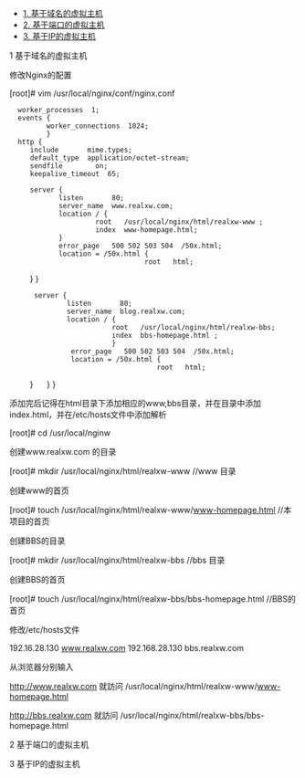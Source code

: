 
* [1. 基于域名的虚拟主机](#1-基于域名的虚拟主机)
* [2. 基于端口的虚拟主机](#2-基于端口的虚拟主机)
* [3. 基于IP的虚拟主机](#3-基于IP的虚拟主机)


1 基于域名的虚拟主机

 修改Nginx的配置
 
 [root]# vim /usr/local/nginx/conf/nginx.conf
 
      worker_processes  1;
      events {
             worker_connections  1024;
             }
      http {
         include       mime.types;
         default_type  application/octet-stream;
         sendfile        on;
         keepalive_timeout  65;

         server {
                listen       80;
                server_name  www.realxw.com;
                location / {
                         root   /usr/local/nginx/html/realxw-www ;
                         index  www-homepage.html;
                }
                error_page   500 502 503 504  /50x.html;
                location = /50x.html {
                                     root   html;
                                      }
                }

          server {
                  listen       80;
                  server_name  blog.realxw.com;
                  location / {
                             root   /usr/local/nginx/html/realxw-bbs;
                             index  bbs-homepage.html ;
                             }
                   error_page   500 502 503 504  /50x.html;
                   location = /50x.html {
                                        root   html;

                    }
                 }
          }
          
          
   添加完后记得在html目录下添加相应的www,bbs目录，并在目录中添加index.html，并在/etc/hosts文件中添加解析
   
   [root]# cd /usr/local/nginw
   
   创建www.realxw.com 的目录
   
   [root]# mkdir /usr/local/nginx/html/realxw-www    //www 目录
   
   创建www的首页
   
   [root]# touch /usr/local/nginx/html/realxw-www/www-homepage.html     //本项目的首页
   
   创建BBS的目录
   
   [root]# mkdir /usr/local/nginx/html/realxw-bbs     //bbs 目录    
   
   创建BBS的首页
   
   [root]# touch /usr/local/nginx/html/realxw-bbs/bbs-homepage.html      //BBS的首页
   
   
   修改/etc/hosts文件
   
   192.16.28.130    www.realxw.com
   192.168.28.130   bbs.realxw.com
   
   
   从浏览器分别输入
   
   http://www.realxw.com     就訪问 /usr/local/nginx/html/realxw-www/www-homepage.html
   
   http://bbs.realxw.com     就訪问 /usr/local/nginx/html/realxw-bbs/bbs-homepage.html 
   
   
2 基于端口的虚拟主机

3 基于IP的虚拟主机
